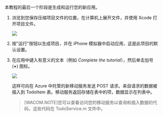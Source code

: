 ﻿


本教程的最后一个阶段是生成和运行您的新应用。

1. 浏览到您保存压缩项目文件的位置，在计算机上展开文件，并使用 Xcode 打开项目文件。

   	![](./media/mobile-services-ios-run-app/mobile-xcode-project.png)

2. 按"运行"按钮以生成项目，并在 iPhone 模拟器中启动应用，这是此项目的默认设置。

3. 在应用中键入有意义的文本（例如 _Complete the tutorial_），然后单击加号 (**+**) 图标。

   	![](./media/mobile-services-ios-run-app/mobile-quickstart-startup-ios.png)

   	这样可向在 Azure 中托管的新移动服务发送 POST 请求。来自请求的数据被插入到 TodoItem 表。移动服务返回存储在表中的项，数据显示在列表中。

	>[WACOM.NOTE]您可以查看访问您的移动服务以查询和插入数据的代码，这些代码在 TodoService.m 文件中。</p> 
 	</div>
